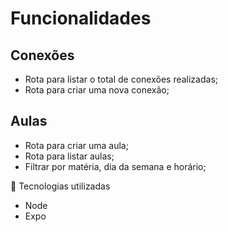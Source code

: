 # Funcionalidades

## Conexões

- Rota para listar o total de conexões realizadas;
- Rota para criar uma nova conexão;

## Aulas

- Rota para criar uma aula;
- Rota para listar aulas;
 - Filtrar por matéria, dia da semana e horário;

:rocket: Tecnologias utilizadas
- Node
- Expo
